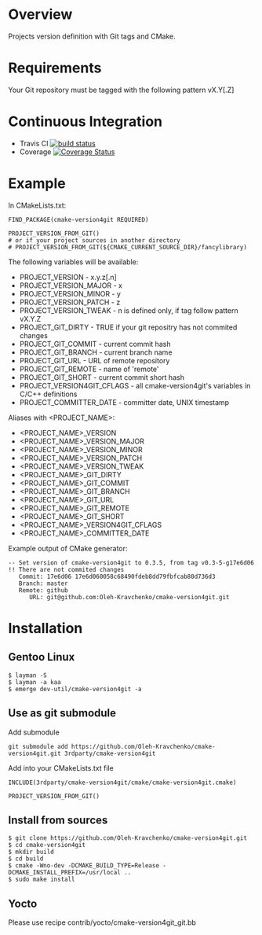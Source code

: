 # Overview

Projects version definition with Git tags and CMake.

# Requirements

Your Git repository must be tagged with the following pattern vX.Y[.Z]

# Continuous Integration

- Travis CI [![build status](https://api.travis-ci.org/Oleh-Kravchenko/cmake-version4git.svg)](https://travis-ci.org/Oleh-Kravchenko/cmake-version4git)
- Coverage [![Coverage Status](https://coveralls.io/repos/github/Oleh-Kravchenko/cmake-version4git/badge.svg?branch=master)](https://coveralls.io/github/Oleh-Kravchenko/cmake-version4git?branch=master)

# Example

In CMakeLists.txt:

	FIND_PACKAGE(cmake-version4git REQUIRED)

	PROJECT_VERSION_FROM_GIT()
	# or if your project sources in another directory
	# PROJECT_VERSION_FROM_GIT(${CMAKE_CURRENT_SOURCE_DIR}/fancylibrary)

The following variables will be available:

- PROJECT_VERSION            - x.y.z[.n]
- PROJECT_VERSION_MAJOR      - x
- PROJECT_VERSION_MINOR      - y
- PROJECT_VERSION_PATCH      - z
- PROJECT_VERSION_TWEAK      - n is defined only, if tag follow pattern vX.Y.Z
- PROJECT_GIT_DIRTY          - TRUE if your git repositry has not commited changes
- PROJECT_GIT_COMMIT         - current commit hash
- PROJECT_GIT_BRANCH         - current branch name
- PROJECT_GIT_URL            - URL of remote repository
- PROJECT_GIT_REMOTE         - name of 'remote'
- PROJECT_GIT_SHORT          - current commit short hash
- PROJECT_VERSION4GIT_CFLAGS - all cmake-version4git's variables in C/C++ definitions
- PROJECT_COMMITTER_DATE     - committer date, UNIX timestamp

Aliases with <PROJECT_NAME>:

- <PROJECT_NAME>_VERSION
- <PROJECT_NAME>_VERSION_MAJOR
- <PROJECT_NAME>_VERSION_MINOR
- <PROJECT_NAME>_VERSION_PATCH
- <PROJECT_NAME>_VERSION_TWEAK
- <PROJECT_NAME>_GIT_DIRTY
- <PROJECT_NAME>_GIT_COMMIT
- <PROJECT_NAME>_GIT_BRANCH
- <PROJECT_NAME>_GIT_URL
- <PROJECT_NAME>_GIT_REMOTE
- <PROJECT_NAME>_GIT_SHORT
- <PROJECT_NAME>_VERSION4GIT_CFLAGS
- <PROJECT_NAME>_COMMITTER_DATE

Example output of CMake generator:

	-- Set version of cmake-version4git to 0.3.5, from tag v0.3-5-g17e6d06
	!! There are not commited changes
	   Commit: 17e6d06 17e6d060058c68490fdeb8dd79fbfcab80d736d3
	   Branch: master
	   Remote: github
	      URL: git@github.com:Oleh-Kravchenko/cmake-version4git.git

# Installation

## Gentoo Linux

	$ layman -S
	$ layman -a kaa
	$ emerge dev-util/cmake-version4git -a

## Use as git submodule

Add submodule

	git submodule add https://github.com/Oleh-Kravchenko/cmake-version4git.git 3rdparty/cmake-version4git

Add into your CMakeLists.txt file

	INCLUDE(3rdparty/cmake-version4git/cmake/cmake-version4git.cmake)

	PROJECT_VERSION_FROM_GIT()

## Install from sources

	$ git clone https://github.com/Oleh-Kravchenko/cmake-version4git.git
	$ cd cmake-version4git
	$ mkdir build
	$ cd build
	$ cmake -Wno-dev -DCMAKE_BUILD_TYPE=Release -DCMAKE_INSTALL_PREFIX=/usr/local ..
	$ sudo make install

## Yocto

Please use recipe contrib/yocto/cmake-version4git_git.bb
